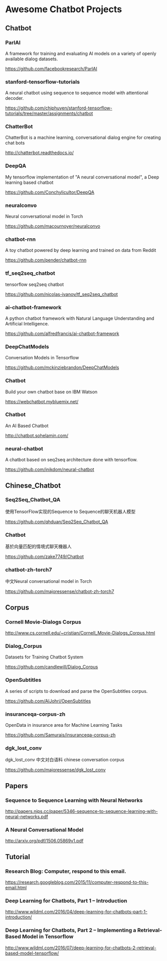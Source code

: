 # Awesome Chatbot Projects

## Chatbot

### ParlAI

A framework for training and evaluating AI models on a variety of openly available dialog datasets.

https://github.com/facebookresearch/ParlAI

### stanford-tensorflow-tutorials

A neural chatbot using sequence to sequence model with attentional decoder.

https://github.com/chiphuyen/stanford-tensorflow-tutorials/tree/master/assignments/chatbot

### ChatterBot

ChatterBot is a machine learning, conversational dialog engine for creating chat bots

http://chatterbot.readthedocs.io/

### DeepQA

My tensorflow implementation of "A neural conversational model", a Deep learning based chatbot

https://github.com/Conchylicultor/DeepQA

### neuralconvo

Neural conversational model in Torch

https://github.com/macournoyer/neuralconvo

### chatbot-rnn

A toy chatbot powered by deep learning and trained on data from Reddit

https://github.com/pender/chatbot-rnn

### tf_seq2seq_chatbot

tensorflow seq2seq chatbot

https://github.com/nicolas-ivanov/tf_seq2seq_chatbot

### ai-chatbot-framework

A python chatbot framework with Natural Language Understanding and Artificial Intelligence.

https://github.com/alfredfrancis/ai-chatbot-framework

### DeepChatModels

Conversation Models in Tensorflow

https://github.com/mckinziebrandon/DeepChatModels

### Chatbot

Build your own chatbot base on IBM Watson

https://webchatbot.mybluemix.net/

### Chatbot

An AI Based Chatbot

http://chatbot.sohelamin.com/

### neural-chatbot

A chatbot based on seq2seq architecture done with tensorflow.

https://github.com/inikdom/neural-chatbot


## Chinese_Chatbot

### Seq2Seq_Chatbot_QA

使用TensorFlow实现的Sequence to Sequence的聊天机器人模型

https://github.com/qhduan/Seq2Seq_Chatbot_QA

### Chatbot

基於向量匹配的情境式聊天機器人

https://github.com/zake7749/Chatbot

### chatbot-zh-torch7

中文Neural conversational model in Torch

https://github.com/majoressense/chatbot-zh-torch7


## Corpus

### Cornell Movie-Dialogs Corpus

http://www.cs.cornell.edu/~cristian/Cornell_Movie-Dialogs_Corpus.html

### Dialog_Corpus

Datasets for Training Chatbot System

https://github.com/candlewill/Dialog_Corpus

### OpenSubtitles

A series of scripts to download and parse the OpenSubtitles corpus.

https://github.com/AlJohri/OpenSubtitles

### insuranceqa-corpus-zh

OpenData in insurance area for Machine Learning Tasks

https://github.com/Samurais/insuranceqa-corpus-zh

### dgk_lost_conv

dgk_lost_conv 中文对白语料 chinese conversation corpus

https://github.com/majoressense/dgk_lost_conv


## Papers

### Sequence to Sequence Learning with Neural Networks

http://papers.nips.cc/paper/5346-sequence-to-sequence-learning-with-neural-networks.pdf

### A Neural Conversational Model

http://arxiv.org/pdf/1506.05869v1.pdf

## Tutorial

### Research Blog: Computer, respond to this email.

https://research.googleblog.com/2015/11/computer-respond-to-this-email.html

### Deep Learning for Chatbots, Part 1 – Introduction

http://www.wildml.com/2016/04/deep-learning-for-chatbots-part-1-introduction/

### Deep Learning for Chatbots, Part 2 – Implementing a Retrieval-Based Model in Tensorflow

http://www.wildml.com/2016/07/deep-learning-for-chatbots-2-retrieval-based-model-tensorflow/





